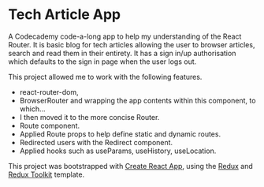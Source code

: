 # Tech Article App

A Codecademy code-a-long app to help my understanding of the React Router. It is basic blog for tech articles allowing the user to browser articles, search and read them in their entirety. It has a sign in/up authorisation which defaults to the sign in page when the user logs out.

This project allowed me to work with the following features.

- react-router-dom,
- BrowserRouter and wrapping the app contents within this component, to which...
- I then moved it to the more concise Router.
- Route component.
- Applied Route props to help define static and dynamic routes.
- Redirected users with the Redirect component.
- Applied hooks such as useParams, useHistory, useLocation.

This project was bootstrapped with [Create React App](https://github.com/facebook/create-react-app), using the [Redux](https://redux.js.org/) and [Redux Toolkit](https://redux-toolkit.js.org/) template.

